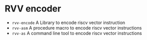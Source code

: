 
# RVV encoder
* `rvv-encode` A Library to encode riscv vector instruction
* `rvv-asm` A procedure macro to encode riscv vector instructions
* `rvv-as` A command line tool to encode riscv vector instructions
